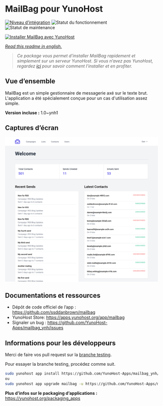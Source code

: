 <!--
N.B.: This README was automatically generated by https://github.com/YunoHost/apps/tree/master/tools/README-generator
It shall NOT be edited by hand.
-->

# MailBag pour YunoHost

[![Niveau d’intégration](https://dash.yunohost.org/integration/mailbag.svg)](https://dash.yunohost.org/appci/app/mailbag) ![Statut du fonctionnement](https://ci-apps.yunohost.org/ci/badges/mailbag.status.svg) ![Statut de maintenance](https://ci-apps.yunohost.org/ci/badges/mailbag.maintain.svg)

[![Installer MailBag avec YunoHost](https://install-app.yunohost.org/install-with-yunohost.svg)](https://install-app.yunohost.org/?app=mailbag)

*[Read this readme in english.](./README.md)*

> *Ce package vous permet d’installer MailBag rapidement et simplement sur un serveur YunoHost.
Si vous n’avez pas YunoHost, regardez [ici](https://yunohost.org/#/install) pour savoir comment l’installer et en profiter.*

## Vue d’ensemble

MailBag est un simple gestionnaire de messagerie axé sur le texte brut. L'application a été spécialement conçue pour un cas d'utilisation assez simple.


**Version incluse :** 1.0~ynh1

## Captures d’écran

![Capture d’écran de MailBag](./doc/screenshots/screenshot.png)

## Documentations et ressources

* Dépôt de code officiel de l’app : <https://github.com/ssddanbrown/mailbag>
* YunoHost Store: <https://apps.yunohost.org/app/mailbag>
* Signaler un bug : <https://github.com/YunoHost-Apps/mailbag_ynh/issues>

## Informations pour les développeurs

Merci de faire vos pull request sur la [branche testing](https://github.com/YunoHost-Apps/mailbag_ynh/tree/testing).

Pour essayer la branche testing, procédez comme suit.

``` bash
sudo yunohost app install https://github.com/YunoHost-Apps/mailbag_ynh/tree/testing --debug
ou
sudo yunohost app upgrade mailbag -u https://github.com/YunoHost-Apps/mailbag_ynh/tree/testing --debug
```

**Plus d’infos sur le packaging d’applications :** <https://yunohost.org/packaging_apps>